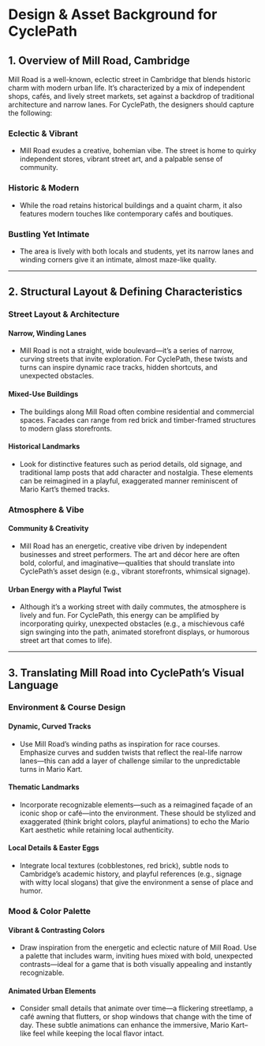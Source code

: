# Design & Asset Background for CyclePath

## 1. Overview of Mill Road, Cambridge

Mill Road is a well-known, eclectic street in Cambridge that blends historic charm with modern urban life. It’s characterized by a mix of independent shops, cafés, and lively street markets, set against a backdrop of traditional architecture and narrow lanes. For CyclePath, the designers should capture the following:

### Eclectic & Vibrant

- Mill Road exudes a creative, bohemian vibe. The street is home to quirky independent stores, vibrant street art, and a palpable sense of community.

### Historic & Modern

- While the road retains historical buildings and a quaint charm, it also features modern touches like contemporary cafés and boutiques.

### Bustling Yet Intimate

- The area is lively with both locals and students, yet its narrow lanes and winding corners give it an intimate, almost maze-like quality.

---

## 2. Structural Layout & Defining Characteristics

### Street Layout & Architecture

#### Narrow, Winding Lanes

- Mill Road is not a straight, wide boulevard—it’s a series of narrow, curving streets that invite exploration. For CyclePath, these twists and turns can inspire dynamic race tracks, hidden shortcuts, and unexpected obstacles.

#### Mixed-Use Buildings

- The buildings along Mill Road often combine residential and commercial spaces. Facades can range from red brick and timber-framed structures to modern glass storefronts.

#### Historical Landmarks

- Look for distinctive features such as period details, old signage, and traditional lamp posts that add character and nostalgia. These elements can be reimagined in a playful, exaggerated manner reminiscent of Mario Kart’s themed tracks.

### Atmosphere & Vibe

#### Community & Creativity

- Mill Road has an energetic, creative vibe driven by independent businesses and street performers. The art and décor here are often bold, colorful, and imaginative—qualities that should translate into CyclePath’s asset design (e.g., vibrant storefronts, whimsical signage).

#### Urban Energy with a Playful Twist

- Although it’s a working street with daily commutes, the atmosphere is lively and fun. For CyclePath, this energy can be amplified by incorporating quirky, unexpected obstacles (e.g., a mischievous café sign swinging into the path, animated storefront displays, or humorous street art that comes to life).

---

## 3. Translating Mill Road into CyclePath’s Visual Language

### Environment & Course Design

#### Dynamic, Curved Tracks

- Use Mill Road’s winding paths as inspiration for race courses. Emphasize curves and sudden twists that reflect the real-life narrow lanes—this can add a layer of challenge similar to the unpredictable turns in Mario Kart.

#### Thematic Landmarks

- Incorporate recognizable elements—such as a reimagined façade of an iconic shop or café—into the environment. These should be stylized and exaggerated (think bright colors, playful animations) to echo the Mario Kart aesthetic while retaining local authenticity.

#### Local Details & Easter Eggs

- Integrate local textures (cobblestones, red brick), subtle nods to Cambridge’s academic history, and playful references (e.g., signage with witty local slogans) that give the environment a sense of place and humor.

### Mood & Color Palette

#### Vibrant & Contrasting Colors

- Draw inspiration from the energetic and eclectic nature of Mill Road. Use a palette that includes warm, inviting hues mixed with bold, unexpected contrasts—ideal for a game that is both visually appealing and instantly recognizable.

#### Animated Urban Elements

- Consider small details that animate over time—a flickering streetlamp, a café awning that flutters, or shop windows that change with the time of day. These subtle animations can enhance the immersive, Mario Kart–like feel while keeping the local flavor intact.
